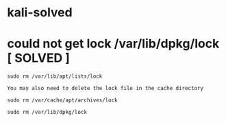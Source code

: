 # kali-solved

# could not get lock /var/lib/dpkg/lock [ SOLVED ]


``
sudo rm /var/lib/apt/lists/lock
``

``
You may also need to delete the lock file in the cache directory
``

``
sudo rm /var/cache/apt/archives/lock
``

``
sudo rm /var/lib/dpkg/lock
``
